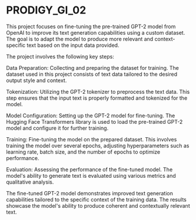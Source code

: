 # PRODIGY_GI_02

This project focuses on fine-tuning the pre-trained GPT-2 model from OpenAI to improve its text generation capabilities using a custom dataset. The goal is to adapt the model to produce more relevant and context-specific text based on the input data provided.


The project involves the following key steps:

Data Preparation: Collecting and preparing the dataset for training. The dataset used in this project consists of text data tailored to the desired output style and context.

Tokenization: Utilizing the GPT-2 tokenizer to preprocess the text data. This step ensures that the input text is properly formatted and tokenized for the model.

Model Configuration: Setting up the GPT-2 model for fine-tuning. The Hugging Face Transformers library is used to load the pre-trained GPT-2 model and configure it for further training.

Training: Fine-tuning the model on the prepared dataset. This involves training the model over several epochs, adjusting hyperparameters such as learning rate, batch size, and the number of epochs to optimize performance.

Evaluation: Assessing the performance of the fine-tuned model. The model's ability to generate text is evaluated using various metrics and qualitative analysis.


The fine-tuned GPT-2 model demonstrates improved text generation capabilities tailored to the specific context of the training data. The results showcase the model's ability to produce coherent and contextually relevant text.
